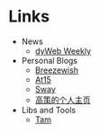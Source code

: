 Links
===

- News
  - [dyWeb Weekly](https://github.com/dyweb/web-stuff/blob/master/weekly/)
- Personal Blogs
  - [Breezewish](https://breeswish.org/)
  - [At15](http://at15.github.io/pvguo/)
  - [Sway](http://swaylq.me/)
  - [高策的个人主页](http://gaocegege.com/)
- Libs and Tools
  - [Tam](https://github.com/arrowrowe/tam)
